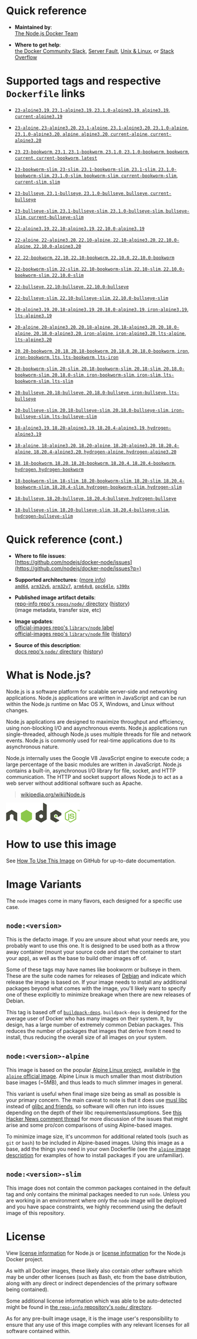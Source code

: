 <!--

********************************************************************************

WARNING:

    DO NOT EDIT "node/README.md"

    IT IS AUTO-GENERATED

    (from the other files in "node/" combined with a set of templates)

********************************************************************************

-->

# Quick reference

-	**Maintained by**:  
	[The Node.js Docker Team](https://github.com/nodejs/docker-node)

-	**Where to get help**:  
	[the Docker Community Slack](https://dockr.ly/comm-slack), [Server Fault](https://serverfault.com/help/on-topic), [Unix & Linux](https://unix.stackexchange.com/help/on-topic), or [Stack Overflow](https://stackoverflow.com/help/on-topic)

# Supported tags and respective `Dockerfile` links

-	[`23-alpine3.19`, `23.1-alpine3.19`, `23.1.0-alpine3.19`, `alpine3.19`, `current-alpine3.19`](https://github.com/nodejs/docker-node/blob/9d04fec54bd5f51abe840d7af0c70787b6b32de6/23/alpine3.19/Dockerfile)

-	[`23-alpine`, `23-alpine3.20`, `23.1-alpine`, `23.1-alpine3.20`, `23.1.0-alpine`, `23.1.0-alpine3.20`, `alpine`, `alpine3.20`, `current-alpine`, `current-alpine3.20`](https://github.com/nodejs/docker-node/blob/9d04fec54bd5f51abe840d7af0c70787b6b32de6/23/alpine3.20/Dockerfile)

-	[`23`, `23-bookworm`, `23.1`, `23.1-bookworm`, `23.1.0`, `23.1.0-bookworm`, `bookworm`, `current`, `current-bookworm`, `latest`](https://github.com/nodejs/docker-node/blob/9d04fec54bd5f51abe840d7af0c70787b6b32de6/23/bookworm/Dockerfile)

-	[`23-bookworm-slim`, `23-slim`, `23.1-bookworm-slim`, `23.1-slim`, `23.1.0-bookworm-slim`, `23.1.0-slim`, `bookworm-slim`, `current-bookworm-slim`, `current-slim`, `slim`](https://github.com/nodejs/docker-node/blob/9d04fec54bd5f51abe840d7af0c70787b6b32de6/23/bookworm-slim/Dockerfile)

-	[`23-bullseye`, `23.1-bullseye`, `23.1.0-bullseye`, `bullseye`, `current-bullseye`](https://github.com/nodejs/docker-node/blob/9d04fec54bd5f51abe840d7af0c70787b6b32de6/23/bullseye/Dockerfile)

-	[`23-bullseye-slim`, `23.1-bullseye-slim`, `23.1.0-bullseye-slim`, `bullseye-slim`, `current-bullseye-slim`](https://github.com/nodejs/docker-node/blob/9d04fec54bd5f51abe840d7af0c70787b6b32de6/23/bullseye-slim/Dockerfile)

-	[`22-alpine3.19`, `22.10-alpine3.19`, `22.10.0-alpine3.19`](https://github.com/nodejs/docker-node/blob/996a32420666439b409fd8d450ee99ef905ef66c/22/alpine3.19/Dockerfile)

-	[`22-alpine`, `22-alpine3.20`, `22.10-alpine`, `22.10-alpine3.20`, `22.10.0-alpine`, `22.10.0-alpine3.20`](https://github.com/nodejs/docker-node/blob/996a32420666439b409fd8d450ee99ef905ef66c/22/alpine3.20/Dockerfile)

-	[`22`, `22-bookworm`, `22.10`, `22.10-bookworm`, `22.10.0`, `22.10.0-bookworm`](https://github.com/nodejs/docker-node/blob/996a32420666439b409fd8d450ee99ef905ef66c/22/bookworm/Dockerfile)

-	[`22-bookworm-slim`, `22-slim`, `22.10-bookworm-slim`, `22.10-slim`, `22.10.0-bookworm-slim`, `22.10.0-slim`](https://github.com/nodejs/docker-node/blob/996a32420666439b409fd8d450ee99ef905ef66c/22/bookworm-slim/Dockerfile)

-	[`22-bullseye`, `22.10-bullseye`, `22.10.0-bullseye`](https://github.com/nodejs/docker-node/blob/996a32420666439b409fd8d450ee99ef905ef66c/22/bullseye/Dockerfile)

-	[`22-bullseye-slim`, `22.10-bullseye-slim`, `22.10.0-bullseye-slim`](https://github.com/nodejs/docker-node/blob/996a32420666439b409fd8d450ee99ef905ef66c/22/bullseye-slim/Dockerfile)

-	[`20-alpine3.19`, `20.18-alpine3.19`, `20.18.0-alpine3.19`, `iron-alpine3.19`, `lts-alpine3.19`](https://github.com/nodejs/docker-node/blob/8483b3edd9cc2a38360d88d360e3093d657ac3fe/20/alpine3.19/Dockerfile)

-	[`20-alpine`, `20-alpine3.20`, `20.18-alpine`, `20.18-alpine3.20`, `20.18.0-alpine`, `20.18.0-alpine3.20`, `iron-alpine`, `iron-alpine3.20`, `lts-alpine`, `lts-alpine3.20`](https://github.com/nodejs/docker-node/blob/8483b3edd9cc2a38360d88d360e3093d657ac3fe/20/alpine3.20/Dockerfile)

-	[`20`, `20-bookworm`, `20.18`, `20.18-bookworm`, `20.18.0`, `20.18.0-bookworm`, `iron`, `iron-bookworm`, `lts`, `lts-bookworm`, `lts-iron`](https://github.com/nodejs/docker-node/blob/8483b3edd9cc2a38360d88d360e3093d657ac3fe/20/bookworm/Dockerfile)

-	[`20-bookworm-slim`, `20-slim`, `20.18-bookworm-slim`, `20.18-slim`, `20.18.0-bookworm-slim`, `20.18.0-slim`, `iron-bookworm-slim`, `iron-slim`, `lts-bookworm-slim`, `lts-slim`](https://github.com/nodejs/docker-node/blob/8483b3edd9cc2a38360d88d360e3093d657ac3fe/20/bookworm-slim/Dockerfile)

-	[`20-bullseye`, `20.18-bullseye`, `20.18.0-bullseye`, `iron-bullseye`, `lts-bullseye`](https://github.com/nodejs/docker-node/blob/8483b3edd9cc2a38360d88d360e3093d657ac3fe/20/bullseye/Dockerfile)

-	[`20-bullseye-slim`, `20.18-bullseye-slim`, `20.18.0-bullseye-slim`, `iron-bullseye-slim`, `lts-bullseye-slim`](https://github.com/nodejs/docker-node/blob/8483b3edd9cc2a38360d88d360e3093d657ac3fe/20/bullseye-slim/Dockerfile)

-	[`18-alpine3.19`, `18.20-alpine3.19`, `18.20.4-alpine3.19`, `hydrogen-alpine3.19`](https://github.com/nodejs/docker-node/blob/619b871fb3d89dc6d6333914b46bf526e781eec5/18/alpine3.19/Dockerfile)

-	[`18-alpine`, `18-alpine3.20`, `18.20-alpine`, `18.20-alpine3.20`, `18.20.4-alpine`, `18.20.4-alpine3.20`, `hydrogen-alpine`, `hydrogen-alpine3.20`](https://github.com/nodejs/docker-node/blob/619b871fb3d89dc6d6333914b46bf526e781eec5/18/alpine3.20/Dockerfile)

-	[`18`, `18-bookworm`, `18.20`, `18.20-bookworm`, `18.20.4`, `18.20.4-bookworm`, `hydrogen`, `hydrogen-bookworm`](https://github.com/nodejs/docker-node/blob/619b871fb3d89dc6d6333914b46bf526e781eec5/18/bookworm/Dockerfile)

-	[`18-bookworm-slim`, `18-slim`, `18.20-bookworm-slim`, `18.20-slim`, `18.20.4-bookworm-slim`, `18.20.4-slim`, `hydrogen-bookworm-slim`, `hydrogen-slim`](https://github.com/nodejs/docker-node/blob/619b871fb3d89dc6d6333914b46bf526e781eec5/18/bookworm-slim/Dockerfile)

-	[`18-bullseye`, `18.20-bullseye`, `18.20.4-bullseye`, `hydrogen-bullseye`](https://github.com/nodejs/docker-node/blob/619b871fb3d89dc6d6333914b46bf526e781eec5/18/bullseye/Dockerfile)

-	[`18-bullseye-slim`, `18.20-bullseye-slim`, `18.20.4-bullseye-slim`, `hydrogen-bullseye-slim`](https://github.com/nodejs/docker-node/blob/619b871fb3d89dc6d6333914b46bf526e781eec5/18/bullseye-slim/Dockerfile)

# Quick reference (cont.)

-	**Where to file issues**:  
	[https://github.com/nodejs/docker-node/issues](https://github.com/nodejs/docker-node/issues?q=)

-	**Supported architectures**: ([more info](https://github.com/docker-library/official-images#architectures-other-than-amd64))  
	[`amd64`](https://hub.docker.com/r/amd64/node/), [`arm32v6`](https://hub.docker.com/r/arm32v6/node/), [`arm32v7`](https://hub.docker.com/r/arm32v7/node/), [`arm64v8`](https://hub.docker.com/r/arm64v8/node/), [`ppc64le`](https://hub.docker.com/r/ppc64le/node/), [`s390x`](https://hub.docker.com/r/s390x/node/)

-	**Published image artifact details**:  
	[repo-info repo's `repos/node/` directory](https://github.com/docker-library/repo-info/blob/master/repos/node) ([history](https://github.com/docker-library/repo-info/commits/master/repos/node))  
	(image metadata, transfer size, etc)

-	**Image updates**:  
	[official-images repo's `library/node` label](https://github.com/docker-library/official-images/issues?q=label%3Alibrary%2Fnode)  
	[official-images repo's `library/node` file](https://github.com/docker-library/official-images/blob/master/library/node) ([history](https://github.com/docker-library/official-images/commits/master/library/node))

-	**Source of this description**:  
	[docs repo's `node/` directory](https://github.com/docker-library/docs/tree/master/node) ([history](https://github.com/docker-library/docs/commits/master/node))

# What is Node.js?

Node.js is a software platform for scalable server-side and networking applications. Node.js applications are written in JavaScript and can be run within the Node.js runtime on Mac OS X, Windows, and Linux without changes.

Node.js applications are designed to maximize throughput and efficiency, using non-blocking I/O and asynchronous events. Node.js applications run single-threaded, although Node.js uses multiple threads for file and network events. Node.js is commonly used for real-time applications due to its asynchronous nature.

Node.js internally uses the Google V8 JavaScript engine to execute code; a large percentage of the basic modules are written in JavaScript. Node.js contains a built-in, asynchronous I/O library for file, socket, and HTTP communication. The HTTP and socket support allows Node.js to act as a web server without additional software such as Apache.

> [wikipedia.org/wiki/Node.js](https://en.wikipedia.org/wiki/Node.js)

![logo](https://raw.githubusercontent.com/docker-library/docs/01c12653951b2fe592c1f93a13b4e289ada0e3a1/node/logo.png)

# How to use this image

See [How To Use This Image](https://github.com/nodejs/docker-node/blob/master/README.md#how-to-use-this-image) on GitHub for up-to-date documentation.

# Image Variants

The `node` images come in many flavors, each designed for a specific use case.

## `node:<version>`

This is the defacto image. If you are unsure about what your needs are, you probably want to use this one. It is designed to be used both as a throw away container (mount your source code and start the container to start your app), as well as the base to build other images off of.

Some of these tags may have names like bookworm or bullseye in them. These are the suite code names for releases of [Debian](https://wiki.debian.org/DebianReleases) and indicate which release the image is based on. If your image needs to install any additional packages beyond what comes with the image, you'll likely want to specify one of these explicitly to minimize breakage when there are new releases of Debian.

This tag is based off of [`buildpack-deps`](https://hub.docker.com/_/buildpack-deps/). `buildpack-deps` is designed for the average user of Docker who has many images on their system. It, by design, has a large number of extremely common Debian packages. This reduces the number of packages that images that derive from it need to install, thus reducing the overall size of all images on your system.

## `node:<version>-alpine`

This image is based on the popular [Alpine Linux project](https://alpinelinux.org), available in [the `alpine` official image](https://hub.docker.com/_/alpine). Alpine Linux is much smaller than most distribution base images (~5MB), and thus leads to much slimmer images in general.

This variant is useful when final image size being as small as possible is your primary concern. The main caveat to note is that it does use [musl libc](https://musl.libc.org) instead of [glibc and friends](https://www.etalabs.net/compare_libcs.html), so software will often run into issues depending on the depth of their libc requirements/assumptions. See [this Hacker News comment thread](https://news.ycombinator.com/item?id=10782897) for more discussion of the issues that might arise and some pro/con comparisons of using Alpine-based images.

To minimize image size, it's uncommon for additional related tools (such as `git` or `bash`) to be included in Alpine-based images. Using this image as a base, add the things you need in your own Dockerfile (see the [`alpine` image description](https://hub.docker.com/_/alpine/) for examples of how to install packages if you are unfamiliar).

## `node:<version>-slim`

This image does not contain the common packages contained in the default tag and only contains the minimal packages needed to run `node`. Unless you are working in an environment where *only* the `node` image will be deployed and you have space constraints, we highly recommend using the default image of this repository.

# License

View [license information](https://github.com/nodejs/node/blob/master/LICENSE) for Node.js or [license information](https://github.com/nodejs/docker-node/blob/master/LICENSE) for the Node.js Docker project.

As with all Docker images, these likely also contain other software which may be under other licenses (such as Bash, etc from the base distribution, along with any direct or indirect dependencies of the primary software being contained).

Some additional license information which was able to be auto-detected might be found in [the `repo-info` repository's `node/` directory](https://github.com/docker-library/repo-info/tree/master/repos/node).

As for any pre-built image usage, it is the image user's responsibility to ensure that any use of this image complies with any relevant licenses for all software contained within.
